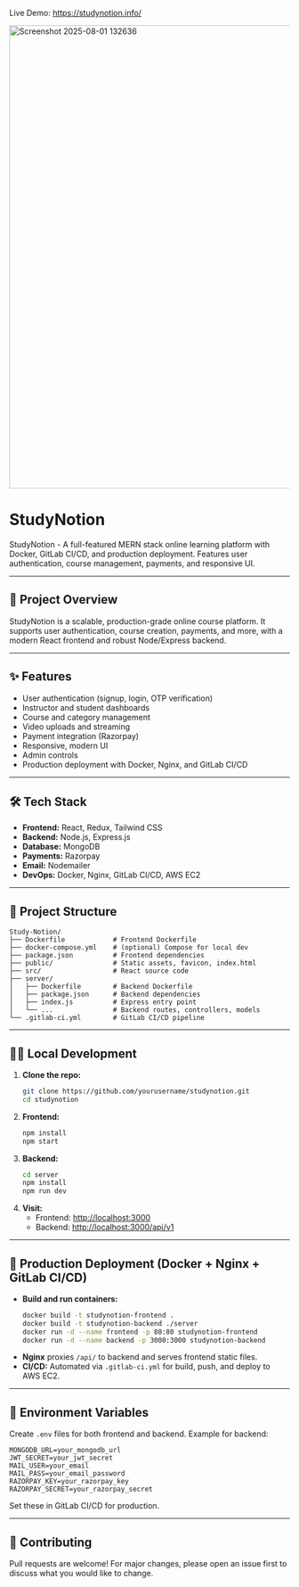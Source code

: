 Live Demo: https://studynotion.info/


<img width="1919" height="831" alt="Screenshot 2025-08-01 132636" src="https://github.com/user-attachments/assets/d26d37eb-8fa0-4fee-adac-bb71554b3af6" />


# StudyNotion
StudyNotion - A full-featured MERN stack online learning platform with Docker, GitLab CI/CD, and production deployment. Features user authentication, course management, payments, and responsive UI.

---

## 🚀 Project Overview
StudyNotion is a scalable, production-grade online course platform. It supports user authentication, course creation, payments, and more, with a modern React frontend and robust Node/Express backend.

---

## ✨ Features
- User authentication (signup, login, OTP verification)
- Instructor and student dashboards
- Course and category management
- Video uploads and streaming
- Payment integration (Razorpay)
- Responsive, modern UI
- Admin controls
- Production deployment with Docker, Nginx, and GitLab CI/CD

---

## 🛠️ Tech Stack
- **Frontend:** React, Redux, Tailwind CSS
- **Backend:** Node.js, Express.js
- **Database:** MongoDB
- **Payments:** Razorpay
- **Email:** Nodemailer
- **DevOps:** Docker, Nginx, GitLab CI/CD, AWS EC2

---

## 📁 Project Structure
```
Study-Notion/
├── Dockerfile            # Frontend Dockerfile
├── docker-compose.yml    # (optional) Compose for local dev
├── package.json          # Frontend dependencies
├── public/               # Static assets, favicon, index.html
├── src/                  # React source code
├── server/
│   ├── Dockerfile        # Backend Dockerfile
│   ├── package.json      # Backend dependencies
│   ├── index.js          # Express entry point
│   └── ...               # Backend routes, controllers, models
└── .gitlab-ci.yml        # GitLab CI/CD pipeline
```

---

## 🧑‍💻 Local Development
1. **Clone the repo:**
   ```sh
   git clone https://github.com/yourusername/studynotion.git
   cd studynotion
   ```
2. **Frontend:**
   ```sh
   npm install
   npm start
   ```
3. **Backend:**
   ```sh
   cd server
   npm install
   npm run dev
   ```
4. **Visit:**
   - Frontend: [http://localhost:3000](http://localhost:3000)
   - Backend: [http://localhost:3000/api/v1](http://localhost:3000/api/v1)

---

## 🐳 Production Deployment (Docker + Nginx + GitLab CI/CD)
- **Build and run containers:**
  ```sh
  docker build -t studynotion-frontend .
  docker build -t studynotion-backend ./server
  docker run -d --name frontend -p 80:80 studynotion-frontend
  docker run -d --name backend -p 3000:3000 studynotion-backend
  ```
- **Nginx** proxies `/api/` to backend and serves frontend static files.
- **CI/CD:** Automated via `.gitlab-ci.yml` for build, push, and deploy to AWS EC2.

---

## 🔑 Environment Variables
Create `.env` files for both frontend and backend. Example for backend:
```
MONGODB_URL=your_mongodb_url
JWT_SECRET=your_jwt_secret
MAIL_USER=your_email
MAIL_PASS=your_email_password
RAZORPAY_KEY=your_razorpay_key
RAZORPAY_SECRET=your_razorpay_secret
```
Set these in GitLab CI/CD for production.

---

## 🤝 Contributing
Pull requests are welcome! For major changes, please open an issue first to discuss what you would like to change.


